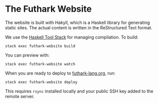 The Futhark Website
==

The website is built with Hakyll, which is a Haskell library for
generating static sites.  The actual content is written in the
ReStructured Text format.

We use the [Haskell Tool Stack](http://docs.haskellstack.org/) for
managing compilation.  To build:

    stack exec futhark-website build

You can preview with:

    stack exec futhark-website watch

When you are ready to deploy to
[futhark-lang.org](http://futhark-lang.org), run:

    stack exec futhark-website deploy

This requires `rsync` installed locally and your public SSH key added
to the remote server.
